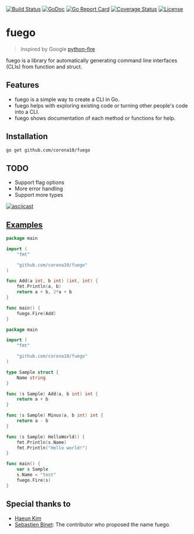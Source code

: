 [![Build Status](https://travis-ci.org/corona10/fuego.svg?branch=master)](https://travis-ci.org/corona10/fuego)
[![GoDoc](https://godoc.org/github.com/corona10/fuego?status.svg)](https://godoc.org/github.com/corona10/fuego)
[![Go Report Card](https://goreportcard.com/badge/github.com/corona10/fuego)](https://goreportcard.com/report/github.com/corona10/fuego)
[![Coverage Status](https://coveralls.io/repos/github/corona10/fuego/badge.svg?branch=master)](https://coveralls.io/github/corona10/fuego?branch=master)
[![License](https://img.shields.io/badge/License-BSD%203--Clause-blue.svg)](https://opensource.org/licenses/BSD-3-Clause)

# fuego
> Inspired by Google [python-fire](https://github.com/google/python-fire)

fuego is a library for automatically generating command line interfaces (CLIs) from function and struct.

## Features
* fuego is a simple way to create a CLI in Go.
* fuego helps with exploring existing code or turning other people's code into a CLI.
* fuego shows documentation of each method or functions for help.

## Installation
```bash
go get github.com/corona10/fuego
```

## TODO
- Support flag options
- More error handling
- Support more types

[![asciicast](https://asciinema.org/a/nSnLXpwctZtQgpNJ4u8zKTYdR.png)](https://asciinema.org/a/nSnLXpwctZtQgpNJ4u8zKTYdR)

## [Examples](/_examples)

```go
package main

import (
	"fmt"

	"github.com/corona10/fuego"
)

func Add(a int, b int) (int, int) {
	fmt.Println(a, b)
	return a + b, 2*a + b
}

func main() {
	fuego.Fire(Add)
}
```

```go
package main

import (
	"fmt"

	"github.com/corona10/fuego"
)

type Sample struct {
	Name string
}

func (s Sample) Add(a, b int) int {
	return a + b
}

func (s Sample) Minus(a, b int) int {
	return a - b
}

func (s Sample) HelloWorld() {
	fmt.Println(s.Name)
	fmt.Println("Hello world!")
}

func main() {
	var s Sample
	s.Name = "test"
	fuego.Fire(s)
}
```

## Special thanks to
* [Haeun Kim](https://github.com/haeungun/)
* [Sebastien Binet](https://github.com/sbinet): The contributor who proposed the name fuego.
